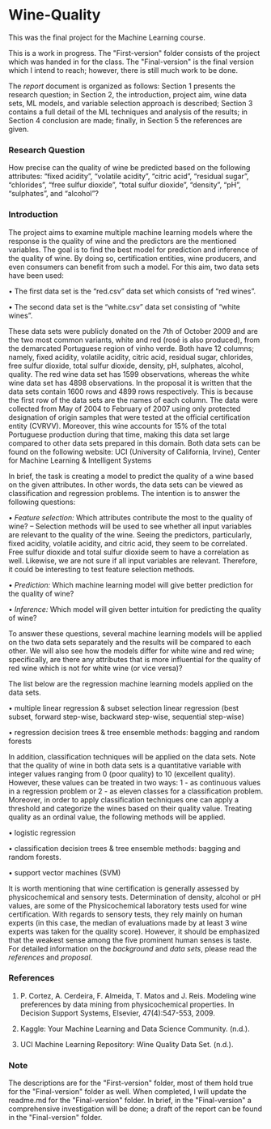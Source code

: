 # Wine-Quality
This was the final project for the Machine Learning course.

This is a work in progress. The "First-version" folder consists of the project which was handed in for the class. The "Final-version" is the final version which I intend to reach; however, there is still much work to be done.

The *report* document is organized as follows: Section 1 presents the research question; in Section 2, the introduction, project aim, wine data sets, ML models, and variable selection approach is described; Section 3 contains a full detail of the ML techniques and analysis of the results; in Section 4 conclusion are made; finally, in Section 5 the references are given.

### Research Question
How precise can the quality of wine be predicted based on the following attributes: “fixed acidity”, “volatile acidity”, “citric acid”, “residual sugar”, “chlorides”, “free sulfur dioxide”, “total sulfur dioxide”, “density”, “pH”, “sulphates”, and “alcohol”?

### Introduction
The project aims to examine multiple machine learning models where the response is the quality of wine and the predictors are the mentioned variables. The goal is to find the best model for prediction and inference of the quality of wine. By doing so, certification entities, wine producers, and even consumers can benefit from such a model. For this aim, two data sets have been used:

• The first data set is the “red.csv” data set which consists of “red wines”.

• The second data set is the “white.csv” data set consisting of “white wines”.

These data sets were publicly donated on the 7th of October 2009 and are the two most common variants, white and red (rosé is also produced), from the demarcated Portuguese region of vinho verde. Both have 12 columns; namely, fixed acidity, volatile acidity, citric acid, residual sugar, chlorides, free sulfur dioxide, total sulfur dioxide, density, pH, sulphates, alcohol, quality. The red wine data set has 1599 observations, whereas the white wine data set has 4898 observations. In the proposal it is written that the data sets contain 1600 rows and 4899 rows respectively. This is because the first row of the data sets are the names of each column. The data were collected from May of 2004 to February of 2007 using only protected designation of origin samples that were tested at the official certification entity (CVRVV). Moreover, this wine accounts for 15% of the total Portuguese production during that time, making this data set large compared to other data sets prepared in this domain. Both data sets can be found on the following website: UCI (University of California, Irvine), Center for Machine Learning & Intelligent Systems

In brief, the task is creating a model to predict the quality of a wine based on the given attributes. In other words, the data sets can be viewed as classification and regression problems. The intention is to answer the following questions:

• *Feature selection:* Which attributes contribute the most to the quality of wine?
– Selection methods will be used to see whether all input variables are relevant to the quality of the wine. Seeing the predictors, particularly, fixed acidity, volatile acidity, and citric acid, they seem
to be correlated. Free sulfur dioxide and total sulfur dioxide seem to have a correlation as well. Likewise, we are not sure if all input variables are relevant. Therefore, it could be interesting to test feature selection methods.

• *Prediction:* Which machine learning model will give better prediction for the quality of wine? 

• *Inference:* Which model will given better intuition for predicting the quality of wine?

To answer these questions, several machine learning models will be applied on the two data sets separately and the results will be compared to each other. We will also see how the models differ for white wine and red wine; specifically, are there any attributes that is more influential for the quality of red wine which is not for white wine (or vice versa)?

The list below are the regression machine learning models applied on the data sets. 

• multiple linear regression & subset selection linear regression (best subset, forward step-wise, backward step-wise, sequential step-wise)

• regression decision trees & tree ensemble methods: bagging and random forests

In addition, classification techniques will be applied on the data sets. Note that the quality of wine in both data sets is a quantitative variable with integer values ranging from 0 (poor quality) to 10 (excellent quality). However, these values can be treated in two ways: 1 - as continuous values in a regression problem or 2 - as eleven classes for a classification problem. Moreover, in order to apply classification techniques one can apply a threshold and categorize the wines based on their quality value. Treating quality as an ordinal value, the following methods will be applied.

• logistic regression

• classification decision trees & tree ensemble methods: bagging and random forests. 

• support vector machines (SVM)

It is worth mentioning that wine certification is generally assessed by physicochemical and sensory tests. Determination of density, alcohol or pH values, are some of the Physicochemical laboratory tests used for wine certification. With regards to sensory tests, they rely mainly on human experts (in this case, the median of evaluations made by at least 3 wine experts was taken for the quality score). However, it should be emphasized that the weakest sense among the five prominent human senses is taste. For detailed information on the *background* and *data sets*, please read the *references* and *proposal*.

### References
1. P. Cortez, A. Cerdeira, F. Almeida, T. Matos and J. Reis. Modeling wine preferences by data mining from physicochemical properties. In Decision Support Systems, Elsevier, 47(4):547-553, 2009.

2. Kaggle: Your Machine Learning and Data Science Community. (n.d.).

3. UCI Machine Learning Repository: Wine Quality Data Set. (n.d.).

### Note
The descriptions are for the "First-version" folder, most of them hold true for the "Final-version" folder as well. When completed, I will update the readme.md for the "Final-version" folder. In brief, in the "Final-version" a comprehensive investigation will be done; a draft of the report can be found in the "Final-version" folder. 
